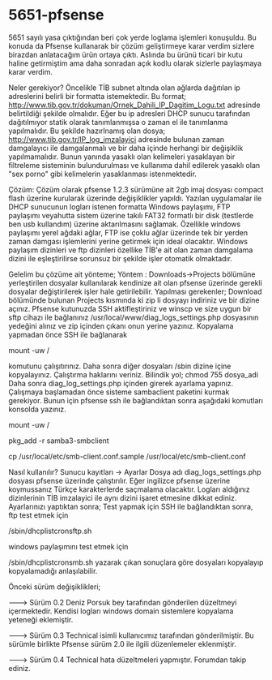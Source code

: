 5651-pfsense
============

5651 sayılı yasa çıktığından beri çok yerde loglama işlemleri konuşuldu. Bu konuda da Pfsense kullanarak bir çözüm geliştirmeye karar verdim sizlere birazdan anlatacağım ürün ortaya çıktı.
Aslında bu ürünü ticari bir kutu haline getirmiştim ama daha sonradan açık kodlu olarak sizlerle paylaşmaya karar verdim.

Neler gerekiyor?
Öncelikle TİB subnet altında olan ağlarda dağıtılan ip adreslerini belirli bir formatta istemektedir.
Bu format;
<http://www.tib.gov.tr/dokuman/Ornek_Dahili_IP_Dagitim_Logu.txt>
adresinde belirtildiği şekilde olmalıdır. Eğer bu ip adresleri DHCP sunucu tarafından dağıtılmıyor
statik olarak tanımlanmışsa o zaman el ile tanımlanma yapılmalıdır.
Bu şekilde hazırlnamış olan dosya;
<http://www.tib.gov.tr/IP_log_imzalayici>
adresinde bulunan zaman damgalayıcı ile damgalanmalı ve bir daha içinde herhangi bir değişiklik
yapılmamalıdır. Bunun yanında yasaklı olan kelimeleri yasaklayan bir filtreleme sisteminin
bulundurulması ve kullanıma dahil edilerek yasaklı olan "sex porno" gibi kelimelerin yasaklanması
istenmektedir.

Çözüm:
Çözüm olarak pfsense 1.2.3 sürümüne ait 2gb imaj dosyası compact flash üzerine kurularak
üzerinde değişiklikler yapıldı. Yazılan uygulamalar ile DHCP sunucunun logları istenen formatta
Windows paylaşımı, FTP paylaşımı veyahutta sistem üzerine takılı FAT32 formatlı bir disk
(testlerde ben usb kullandım) üzerine aktarılmasını sağlamak. Özellikle windows paylaşımı
yerel ağdaki ağlar, FTP ise çoklu ağlar üzerinde tek bir yerden zaman damgası işlemlerini
yerine getirmek için ideal olacaktır. Windows paylaşım dizinleri ve ftp dizinleri özellike TİB'e
ait olan zaman damgalama dizini ile eşleştirilirse sorunsuz bir şekilde işler otomatik olmaktadır.

Gelelim bu çözüme ait yönteme;
Yöntem :
Downloads->Projects bölümüne yerleştirilen dosyalar kullanılarak kendinize ait olan pfsense üzerinde
gerekli dosyalar değiştirilerek işler hale getirilebilir.
Yapılması gerekenler;
Download bölümünde bulunan Projects kısmında ki zip li dosyayı indiriniz ve bir dizine açınız. Pfsense
kutunuzda SSH aktifleştiriniz ve winscp ve size uygun bir sftp cihazı ile bağlanınız
/usr/local/www/diag_logs_settings.php dosyasının yedeğini alınız ve zip içinden çıkanı onun yerine
yazınız.
Kopyalama yapmadan önce SSH ile bağlanarak

mount -uw /

komutunu çalışıtırınız.
Daha sonra diğer dosyaları /sbin dizine içine kopyalayınız. Çalıştırma haklarını veriniz. Bilindik yol;
chmod 755 dosya_adi
Daha sonra diag_log_settings.php içinden girerek ayarlama yapınız.
Çalışmaya başlamadan önce sisteme sambaclient paketini kurmak gerekiyor. Bunun için pfsense ssh
ile bağlandıktan sonra aşağıdaki komutları konsolda yazınız.

mount -uw /

pkg_add -r samba3-smbclient

cp /usr/local/etc/smb-client.conf.sample /usr/local/etc/smb-client.conf

Nasıl kullanılır?
Sunucu kayıtları -> Ayarlar
Dosya adı diag_logs_settings.php dosyası pfsense üzerinde çalıştırılır. Eğer ingilizce pfsense
üzerine koymussanız Türkçe karakterlerde saçmalama olacaktır. Logları aldığınız dizinlerinin TİB
imzalayici ile aynı dizini işaret etmesine dikkat ediniz. Ayarlarınızı yaptıktan sonra;
Test yapmak için SSH ile bağlandıktan sonra, ftp test etmek için

/sbin/dhcplistcronsftp.sh

windows paylaşımını test etmek için

/sbin/dhcplistcronsmb.sh
yazarak çıkan sonuçlara göre dosyaları kopyalayıp kopyalamadığı anlaşılabilir.

Önceki sürüm değişiklikleri;

---> Sürüm 0.2 Deniz Porsuk bey tarafından gönderilen düzeltmeyi içermektedir. Kendisi logları windows domain sistemlere kopyalama yeteneği eklemiştir.

---> Sürüm 0.3 Technical isimli kullanıcımız tarafından gönderilmiştir. Bu sürümle birlikte Pfsense sürüm 2.0 ile ilgili düzenlemeler eklenmiştir.

---> Sürüm 0.4 Technical hata düzeltmeleri yapmıştır. Forumdan takip ediniz.
